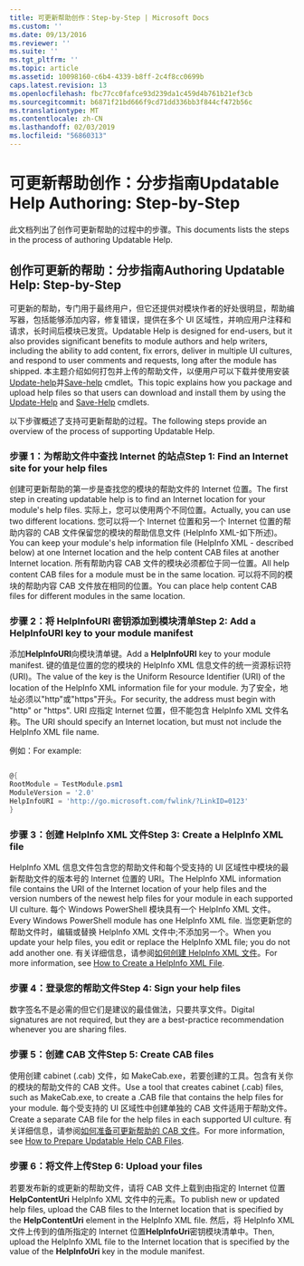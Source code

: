 ```yaml
---
title: 可更新帮助创作：Step-by-Step | Microsoft Docs
ms.custom: ''
ms.date: 09/13/2016
ms.reviewer: ''
ms.suite: ''
ms.tgt_pltfrm: ''
ms.topic: article
ms.assetid: 10098160-c6b4-4339-b8ff-2c4f8cc0699b
caps.latest.revision: 13
ms.openlocfilehash: fbc77cc0fafce93d239da1c459d4b761b21ef3cb
ms.sourcegitcommit: b6871f21bd666f9cd71dd336bb3f844cf472b56c
ms.translationtype: MT
ms.contentlocale: zh-CN
ms.lasthandoff: 02/03/2019
ms.locfileid: "56860313"
---
```

# <a name="updatable-help-authoring-step-by-step"></a><span data-ttu-id="41df6-102">可更新帮助创作：分步指南</span><span class="sxs-lookup"><span data-stu-id="41df6-102">Updatable Help Authoring: Step-by-Step</span></span>

<span data-ttu-id="41df6-103">此文档列出了创作可更新帮助的过程中的步骤。</span><span class="sxs-lookup"><span data-stu-id="41df6-103">This documents lists the steps in the process of authoring Updatable Help.</span></span>

## <a name="authoring-updatable-help-step-by-step"></a><span data-ttu-id="41df6-104">创作可更新的帮助：分步指南</span><span class="sxs-lookup"><span data-stu-id="41df6-104">Authoring Updatable Help: Step-by-Step</span></span>

<span data-ttu-id="41df6-105">可更新的帮助，专门用于最终用户，但它还提供对模块作者的好处很明显，帮助编写器，包括能够添加内容，修复错误，提供在多个 UI 区域性，并响应用户注释和请求，长时间后模块已发货。</span><span class="sxs-lookup"><span data-stu-id="41df6-105">Updatable Help is designed for end-users, but it also provides significant benefits to module authors and help writers, including the ability to add content, fix errors, deliver in multiple UI cultures, and respond to user comments and requests, long after the module has shipped.</span></span> <span data-ttu-id="41df6-106">本主题介绍如何打包并上传的帮助文件，以便用户可以下载并使用安装[Update-help](/powershell/module/Microsoft.PowerShell.Core/Update-Help)并[Save-help](/powershell/module/Microsoft.PowerShell.Core/Save-Help) cmdlet。</span><span class="sxs-lookup"><span data-stu-id="41df6-106">This topic explains how you package and upload help files so that users can download and install them by using the [Update-Help](/powershell/module/Microsoft.PowerShell.Core/Update-Help) and [Save-Help](/powershell/module/Microsoft.PowerShell.Core/Save-Help) cmdlets.</span></span>

<span data-ttu-id="41df6-107">以下步骤概述了支持可更新帮助的过程。</span><span class="sxs-lookup"><span data-stu-id="41df6-107">The following steps provide an overview of the process of supporting Updatable Help.</span></span>

### <a name="step-1-find-an-internet-site-for-your-help-files"></a><span data-ttu-id="41df6-108">步骤 1：为帮助文件中查找 Internet 的站点</span><span class="sxs-lookup"><span data-stu-id="41df6-108">Step 1: Find an Internet site for your help files</span></span>

<span data-ttu-id="41df6-109">创建可更新帮助的第一步是查找您的模块的帮助文件的 Internet 位置。</span><span class="sxs-lookup"><span data-stu-id="41df6-109">The first step in creating updatable help is to find an Internet location for your module's help files.</span></span> <span data-ttu-id="41df6-110">实际上，您可以使用两个不同位置。</span><span class="sxs-lookup"><span data-stu-id="41df6-110">Actually, you can use two different locations.</span></span> <span data-ttu-id="41df6-111">您可以将一个 Internet 位置和另一个 Internet 位置的帮助内容的 CAB 文件保留您的模块的帮助信息文件 (HelpInfo XML-如下所述)。</span><span class="sxs-lookup"><span data-stu-id="41df6-111">You can keep your module's help information file (HelpInfo XML - described below) at one Internet location and the help content CAB files at another Internet location.</span></span> <span data-ttu-id="41df6-112">所有帮助内容 CAB 文件的模块必须都位于同一位置。</span><span class="sxs-lookup"><span data-stu-id="41df6-112">All help content CAB files for a module must be in the same location.</span></span> <span data-ttu-id="41df6-113">可以将不同的模块的帮助内容 CAB 文件放在相同的位置。</span><span class="sxs-lookup"><span data-stu-id="41df6-113">You can place help content CAB files for different modules in the same location.</span></span>

### <a name="step-2-add-a-helpinfouri-key-to-your-module-manifest"></a><span data-ttu-id="41df6-114">步骤 2：将 HelpInfoURI 密钥添加到模块清单</span><span class="sxs-lookup"><span data-stu-id="41df6-114">Step 2: Add a HelpInfoURI key to your module manifest</span></span>

<span data-ttu-id="41df6-115">添加**HelpInfoURI**向模块清单键。</span><span class="sxs-lookup"><span data-stu-id="41df6-115">Add a **HelpInfoURI** key to your module manifest.</span></span> <span data-ttu-id="41df6-116">键的值是位置的您的模块的 HelpInfo XML 信息文件的统一资源标识符 (URI)。</span><span class="sxs-lookup"><span data-stu-id="41df6-116">The value of the key is the Uniform Resource Identifier (URI) of the location of the HelpInfo XML information file for your module.</span></span> <span data-ttu-id="41df6-117">为了安全，地址必须以"http"或"https"开头。</span><span class="sxs-lookup"><span data-stu-id="41df6-117">For security, the address must begin with "http" or "https".</span></span> <span data-ttu-id="41df6-118">URI 应指定 Internet 位置，但不能包含 HelpInfo XML 文件名称。</span><span class="sxs-lookup"><span data-stu-id="41df6-118">The URI should specify an Internet location, but must not include the HelpInfo XML file name.</span></span>

<span data-ttu-id="41df6-119">例如：</span><span class="sxs-lookup"><span data-stu-id="41df6-119">For example:</span></span>

```powershell

@{
RootModule = TestModule.psm1
ModuleVersion = '2.0'
HelpInfoURI = 'http://go.microsoft.com/fwlink/?LinkID=0123'
}
```

### <a name="step-3-create-a-helpinfo-xml-file"></a><span data-ttu-id="41df6-120">步骤 3：创建 HelpInfo XML 文件</span><span class="sxs-lookup"><span data-stu-id="41df6-120">Step 3: Create a HelpInfo XML file</span></span>

<span data-ttu-id="41df6-121">HelpInfo XML 信息文件包含您的帮助文件和每个受支持的 UI 区域性中模块的最新帮助文件的版本号的 Internet 位置的 URI。</span><span class="sxs-lookup"><span data-stu-id="41df6-121">The HelpInfo XML information file contains the URI of the Internet location of your help files and the version numbers of the newest help files for your module in each supported UI culture.</span></span> <span data-ttu-id="41df6-122">每个 Windows PowerShell 模块具有一个 HelpInfo XML 文件。</span><span class="sxs-lookup"><span data-stu-id="41df6-122">Every Windows PowerShell module has one HelpInfo XML file.</span></span> <span data-ttu-id="41df6-123">当您更新您的帮助文件时，编辑或替换 HelpInfo XML 文件中;不添加另一个。</span><span class="sxs-lookup"><span data-stu-id="41df6-123">When you update your help files, you edit or replace the HelpInfo XML file; you do not add another one.</span></span> <span data-ttu-id="41df6-124">有关详细信息，请参阅[如何创建 HelpInfo XML 文件](./how-to-create-a-helpinfo-xml-file.md)。</span><span class="sxs-lookup"><span data-stu-id="41df6-124">For more information, see [How to Create a HelpInfo XML File](./how-to-create-a-helpinfo-xml-file.md).</span></span>

### <a name="step-4-sign-your-help-files"></a><span data-ttu-id="41df6-125">步骤 4：登录您的帮助文件</span><span class="sxs-lookup"><span data-stu-id="41df6-125">Step 4: Sign your help files</span></span>

<span data-ttu-id="41df6-126">数字签名不是必需的但它们是建议的最佳做法，只要共享文件。</span><span class="sxs-lookup"><span data-stu-id="41df6-126">Digital signatures are not required, but they are a best-practice recommendation whenever you are sharing files.</span></span>

### <a name="step-5-create-cab-files"></a><span data-ttu-id="41df6-127">步骤 5：创建 CAB 文件</span><span class="sxs-lookup"><span data-stu-id="41df6-127">Step 5: Create CAB files</span></span>

<span data-ttu-id="41df6-128">使用创建 cabinet (.cab) 文件，如 MakeCab.exe，若要创建的工具。包含有关你的模块的帮助文件的 CAB 文件。</span><span class="sxs-lookup"><span data-stu-id="41df6-128">Use a tool that creates cabinet (.cab) files, such as MakeCab.exe, to create a .CAB file that contains the help files for your module.</span></span> <span data-ttu-id="41df6-129">每个受支持的 UI 区域性中创建单独的 CAB 文件适用于帮助文件。</span><span class="sxs-lookup"><span data-stu-id="41df6-129">Create a separate CAB file for the help files in each supported UI culture.</span></span> <span data-ttu-id="41df6-130">有关详细信息，请参阅[如何准备可更新帮助的 CAB 文件](./how-to-prepare-updatable-help-cab-files.md)。</span><span class="sxs-lookup"><span data-stu-id="41df6-130">For more information, see [How to Prepare Updatable Help CAB Files](./how-to-prepare-updatable-help-cab-files.md).</span></span>

### <a name="step-6-upload-your-files"></a><span data-ttu-id="41df6-131">步骤 6：将文件上传</span><span class="sxs-lookup"><span data-stu-id="41df6-131">Step 6: Upload your files</span></span>

<span data-ttu-id="41df6-132">若要发布新的或更新的帮助文件，请将 CAB 文件上载到由指定的 Internet 位置**HelpContentUri** HelpInfo XML 文件中的元素。</span><span class="sxs-lookup"><span data-stu-id="41df6-132">To publish new or updated help files, upload the CAB files to the Internet location that is specified by the **HelpContentUri** element in the HelpInfo XML file.</span></span> <span data-ttu-id="41df6-133">然后，将 HelpInfo XML 文件上传到的值所指定的 Internet 位置**HelpInfoUri**密钥模块清单中。</span><span class="sxs-lookup"><span data-stu-id="41df6-133">Then, upload the HelpInfo XML file to the Internet location that is specified by the value of the **HelpInfoUri** key in the module manifest.</span></span>
